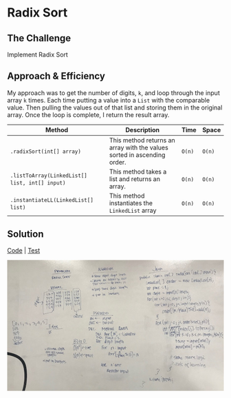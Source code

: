 # Radix Sort
## The Challenge
Implement Radix Sort

## Approach & Efficiency
My approach was to get the number of digits, `k`, and loop through the input array `k` times. Each time putting a value into a `List` with the comparable value. Then pulling the values out of that list and storing them in the original array. Once the loop is complete, I return the result array.

Method | Description | Time | Space
---- | ----- | ---- | ----
`.radixSort(int[] array)` | This method returns an array with the values sorted in ascending order. | `O(n)` | `O(n)`
`.listToArray(LinkedList[] list, int[] input)` | This method takes a list and returns an array. | `O(n)` | `O(n)`
`.instantiateLL(LinkedList[] list)` | This method instantiates the `LinkedList` array | `O(n)` | `O(n)`

## Solution
[Code](../src/main/java/sorts/radixSort) | [Test](../src/test/java/sorts/radixSort)

![White Board the Solution](../assets/sorts_radix.JPG)